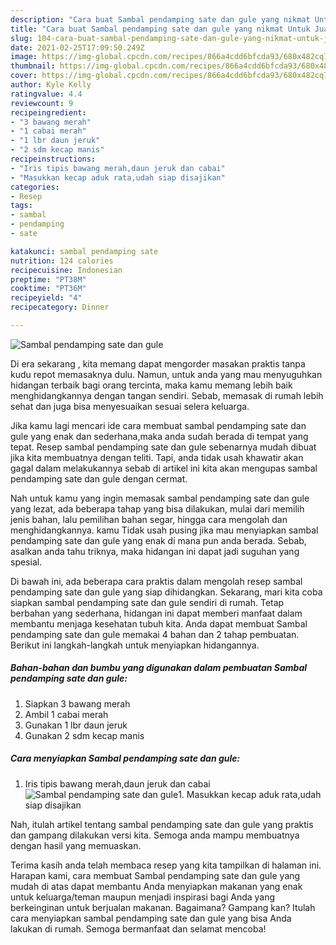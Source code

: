 ```yaml
---
description: "Cara buat Sambal pendamping sate dan gule yang nikmat Untuk Jualan"
title: "Cara buat Sambal pendamping sate dan gule yang nikmat Untuk Jualan"
slug: 104-cara-buat-sambal-pendamping-sate-dan-gule-yang-nikmat-untuk-jualan
date: 2021-02-25T17:09:50.249Z
image: https://img-global.cpcdn.com/recipes/866a4cdd6bfcda93/680x482cq70/sambal-pendamping-sate-dan-gule-foto-resep-utama.jpg
thumbnail: https://img-global.cpcdn.com/recipes/866a4cdd6bfcda93/680x482cq70/sambal-pendamping-sate-dan-gule-foto-resep-utama.jpg
cover: https://img-global.cpcdn.com/recipes/866a4cdd6bfcda93/680x482cq70/sambal-pendamping-sate-dan-gule-foto-resep-utama.jpg
author: Kyle Kelly
ratingvalue: 4.4
reviewcount: 9
recipeingredient:
- "3 bawang merah"
- "1 cabai merah"
- "1 lbr daun jeruk"
- "2 sdm kecap manis"
recipeinstructions:
- "Iris tipis bawang merah,daun jeruk dan cabai"
- "Masukkan kecap aduk rata,udah siap disajikan"
categories:
- Resep
tags:
- sambal
- pendamping
- sate

katakunci: sambal pendamping sate 
nutrition: 124 calories
recipecuisine: Indonesian
preptime: "PT38M"
cooktime: "PT36M"
recipeyield: "4"
recipecategory: Dinner

---
```



![Sambal pendamping sate dan gule](https://img-global.cpcdn.com/recipes/866a4cdd6bfcda93/680x482cq70/sambal-pendamping-sate-dan-gule-foto-resep-utama.jpg)

Di era  sekarang , kita memang dapat mengorder masakan praktis tanpa kudu repot memasaknya dulu. Namun, untuk anda yang mau menyuguhkan hidangan terbaik bagi orang tercinta, maka kamu memang lebih baik menghidangkannya dengan tangan sendiri. Sebab, memasak di rumah lebih sehat dan juga bisa menyesuaikan sesuai selera keluarga.

Jika kamu lagi mencari ide cara membuat sambal pendamping sate dan gule yang enak dan sederhana,maka anda sudah berada di tempat yang tepat. Resep sambal pendamping sate dan gule  sebenarnya mudah dibuat jika kita membuatnya dengan teliti. Tapi, anda tidak usah khawatir akan gagal dalam melakukannya 
sebab di artikel ini kita akan mengupas sambal pendamping sate dan gule dengan cermat.  



Nah untuk kamu yang ingin memasak sambal pendamping sate dan gule yang lezat, ada beberapa tahap yang bisa dilakukan, mulai dari memilih jenis bahan, lalu pemilihan bahan segar, hingga cara mengolah dan menghidangkannya. kamu Tidak usah pusing jika mau menyiapkan sambal pendamping sate dan gule yang enak di mana pun anda berada. Sebab, asalkan anda  tahu triknya, maka hidangan ini dapat jadi suguhan yang spesial.

Di bawah ini, ada beberapa cara praktis  dalam mengolah resep sambal pendamping sate dan gule yang siap dihidangkan. Sekarang, mari kita coba siapkan sambal pendamping sate dan gule sendiri di rumah. Tetap berbahan yang sederhana, hidangan ini dapat memberi manfaat dalam membantu menjaga kesehatan tubuh kita. Anda dapat membuat Sambal pendamping sate dan gule memakai 4 bahan dan 2 tahap pembuatan. Berikut ini langkah-langkah untuk menyiapkan hidangannya.

<!--inarticleads1-->

##### Bahan-bahan dan bumbu yang digunakan dalam pembuatan Sambal pendamping sate dan gule:

1. Siapkan 3 bawang merah
1. Ambil 1 cabai merah
1. Gunakan 1 lbr daun jeruk
1. Gunakan 2 sdm kecap manis




<!--inarticleads2-->

##### Cara menyiapkan Sambal pendamping sate dan gule:

1. Iris tipis bawang merah,daun jeruk dan cabai
<img src="https://img-global.cpcdn.com/steps/22529d8d0db4f851/160x128cq70/sambal-pendamping-sate-dan-gule-langkah-memasak-1-foto.jpg" alt="Sambal pendamping sate dan gule">1. Masukkan kecap aduk rata,udah siap disajikan




Nah, itulah artikel tentang  sambal pendamping sate dan gule  yang praktis dan gampang dilakukan versi kita. Semoga anda mampu membuatnya dengan hasil yang memuaskan. 

Terima kasih anda telah membaca resep yang kita tampilkan di halaman ini. Harapan kami, cara membuat  Sambal pendamping sate dan gule yang mudah di atas dapat membantu Anda menyiapkan makanan yang enak untuk keluarga/teman maupun menjadi inspirasi bagi Anda yang berkeinginan untuk berjualan makanan. Bagaimana? Gampang kan? Itulah cara menyiapkan sambal pendamping sate dan gule yang bisa Anda lakukan di rumah. Semoga bermanfaat dan selamat mencoba!

